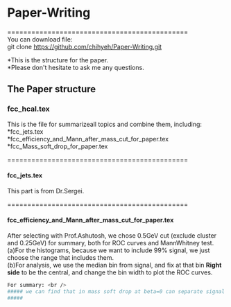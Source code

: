 # Paper-Writing

=============================================<br />
You can download file:<br />
git clone https://github.com/chihyeh/Paper-Writing.git

*This is the structure for the paper.<br />
*Please don't hesitate to ask me any questions.<br />


## The Paper structure

### fcc_hcal.tex
This is the file for summarizeall topics and combine them, including:<br />
*fcc_jets.tex<br />
*fcc_efficiency_and_Mann_after_mass_cut_for_paper.tex<br />
*fcc_Mass_soft_drop_for_paper.tex<br />

=============================================
#### fcc_jets.tex
This part is from Dr.Sergei.<br />

=============================================
#### fcc_efficiency_and_Mann_after_mass_cut_for_paper.tex <br />
After selecting with Prof.Ashutosh, we chose 0.5GeV cut (exclude cluster and 0.25GeV) for summary, both for ROC curves and MannWhitney test.<br />
(a)For the histograms, because we want to include 99% signal, we just choose the range that includes them.<br />
(b)For analysis, we use the median bin from signal, and fix at that bin **Right side** to be the central, and change the bin width to plot the ROC curves.<br />
```bash
For summary: <br />
##### we can find that in mass soft drop at beta=0 can separate signal and background perfect up to 20TeV in the smallest detector cell size. Upper to that, both of tt and ww can't be distinguished by smallest detector cell size.
##### 

```



